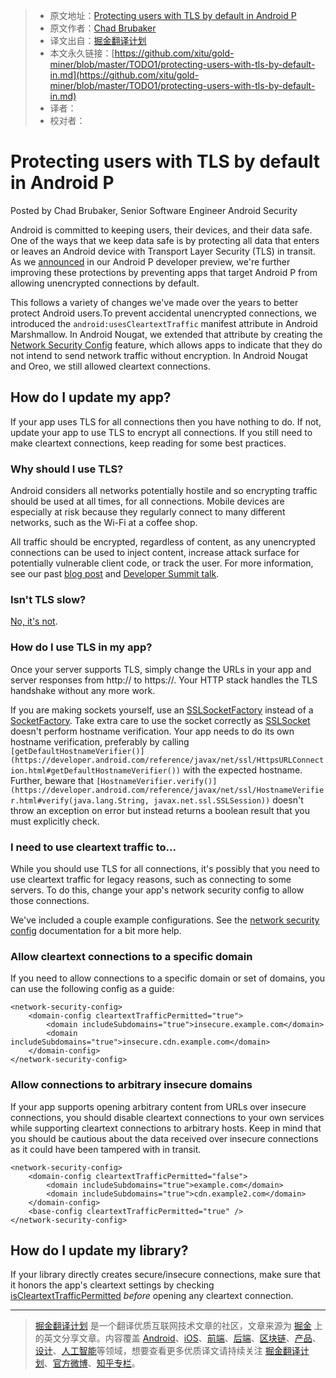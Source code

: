 > * 原文地址：[Protecting users with TLS by default in Android P](https://android-developers.googleblog.com/2018/04/protecting-users-with-tls-by-default-in.html)
> * 原文作者：[Chad Brubaker](https://android-developers.googleblog.com)
> * 译文出自：[掘金翻译计划](https://github.com/xitu/gold-miner)
> * 本文永久链接：[https://github.com/xitu/gold-miner/blob/master/TODO1/protecting-users-with-tls-by-default-in.md](https://github.com/xitu/gold-miner/blob/master/TODO1/protecting-users-with-tls-by-default-in.md)
> * 译者：
> * 校对者：

# Protecting users with TLS by default in Android P

Posted by Chad Brubaker, Senior Software Engineer Android Security

Android is committed to keeping users, their devices, and their data safe. One of the ways that we keep data safe is by protecting all data that enters or leaves an Android device with Transport Layer Security (TLS) in transit. As we [announced](https://android-developers.googleblog.com/2018/03/previewing-android-p.html) in our Android P developer preview, we're further improving these protections by preventing apps that target Android P from allowing unencrypted connections by default.

This follows a variety of changes we've made over the years to better protect Android users.To prevent accidental unencrypted connections, we introduced the `android:usesCleartextTraffic` manifest attribute in Android Marshmallow. In Android Nougat, we extended that attribute by creating the [Network Security Config](https://developer.android.com/training/articles/security-config.html) feature, which allows apps to indicate that they do not intend to send network traffic without encryption. In Android Nougat and Oreo, we still allowed cleartext connections.

## How do I update my app?

If your app uses TLS for all connections then you have nothing to do. If not, update your app to use TLS to encrypt all connections. If you still need to make cleartext connections, keep reading for some best practices.

### Why should I use TLS?

Android considers all networks potentially hostile and so encrypting traffic should be used at all times, for all connections. Mobile devices are especially at risk because they regularly connect to many different networks, such as the Wi-Fi at a coffee shop.

All traffic should be encrypted, regardless of content, as any unencrypted connections can be used to inject content, increase attack surface for potentially vulnerable client code, or track the user. For more information, see our past [blog post](https://android-developers.googleblog.com/2016/04/protecting-against-unintentional.html) and [Developer Summit talk](https://www.youtube.com/watch?v=fcWVV0Hafuk&t=1s).

### Isn't TLS slow?

[No, it's not](https://istlsfastyet.com/).

### How do I use TLS in my app?

Once your server supports TLS, simply change the URLs in your app and server responses from http:// to https://. Your HTTP stack handles the TLS handshake without any more work.

If you are making sockets yourself, use an [SSLSocketFactory](https://developer.android.com/reference/javax/net/ssl/SSLSocketFactory.html) instead of a [SocketFactory](https://developer.android.com/reference/javax/net/SocketFactory.html). Take extra care to use the socket correctly as [SSLSocket](https://developer.android.com/reference/javax/net/ssl/SSLSocket.html) doesn't perform hostname verification. Your app needs to do its own hostname verification, preferably by calling `[getDefaultHostnameVerifier()](https://developer.android.com/reference/javax/net/ssl/HttpsURLConnection.html#getDefaultHostnameVerifier())` with the expected hostname. Further, beware that `[HostnameVerifier.verify()](https://developer.android.com/reference/javax/net/ssl/HostnameVerifier.html#verify(java.lang.String, javax.net.ssl.SSLSession))` doesn't throw an exception on error but instead returns a boolean result that you must explicitly check.

### I need to use cleartext traffic to...

While you should use TLS for all connections, it's possibly that you need to use cleartext traffic for legacy reasons, such as connecting to some servers. To do this, change your app's network security config to allow those connections.

We've included a couple example configurations. See the [network security config](https://developer.android.com/training/articles/security-config.html) documentation for a bit more help.

### Allow cleartext connections to a specific domain

If you need to allow connections to a specific domain or set of domains, you can use the following config as a guide:

```
<network-security-config>
    <domain-config cleartextTrafficPermitted="true">
        <domain includeSubdomains="true">insecure.example.com</domain>
        <domain includeSubdomains="true">insecure.cdn.example.com</domain>
    </domain-config>
</network-security-config>
```

### Allow connections to arbitrary insecure domains

If your app supports opening arbitrary content from URLs over insecure connections, you should disable cleartext connections to your own services while supporting cleartext connections to arbitrary hosts. Keep in mind that you should be cautious about the data received over insecure connections as it could have been tampered with in transit.

```
<network-security-config>
    <domain-config cleartextTrafficPermitted="false">
        <domain includeSubdomains="true">example.com</domain>
        <domain includeSubdomains="true">cdn.example2.com</domain>
    </domain-config>
    <base-config cleartextTrafficPermitted="true" />
</network-security-config>
```

## How do I update my library?

If your library directly creates secure/insecure connections, make sure that it honors the app's cleartext settings by checking [isCleartextTrafficPermitted](https://developer.android.com/reference/android/security/NetworkSecurityPolicy.html#isCleartextTrafficPermitted(java.lang.String)) _before_ opening any cleartext connection.


---

> [掘金翻译计划](https://github.com/xitu/gold-miner) 是一个翻译优质互联网技术文章的社区，文章来源为 [掘金](https://juejin.im) 上的英文分享文章。内容覆盖 [Android](https://github.com/xitu/gold-miner#android)、[iOS](https://github.com/xitu/gold-miner#ios)、[前端](https://github.com/xitu/gold-miner#前端)、[后端](https://github.com/xitu/gold-miner#后端)、[区块链](https://github.com/xitu/gold-miner#区块链)、[产品](https://github.com/xitu/gold-miner#产品)、[设计](https://github.com/xitu/gold-miner#设计)、[人工智能](https://github.com/xitu/gold-miner#人工智能)等领域，想要查看更多优质译文请持续关注 [掘金翻译计划](https://github.com/xitu/gold-miner)、[官方微博](http://weibo.com/juejinfanyi)、[知乎专栏](https://zhuanlan.zhihu.com/juejinfanyi)。

